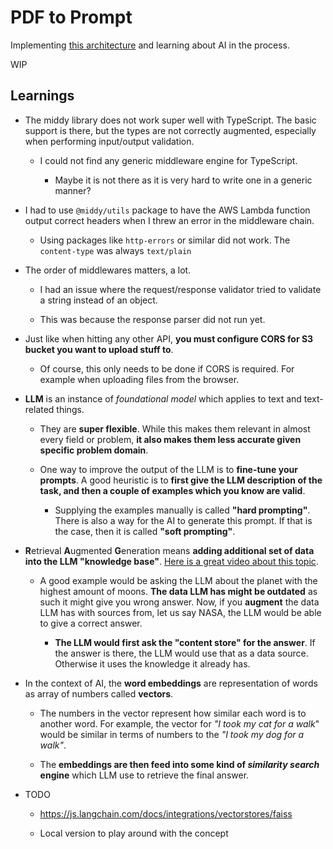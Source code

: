 # PDF to Prompt

Implementing [this architecture](https://aws.amazon.com/blogs/compute/building-a-serverless-document-chat-with-aws-lambda-and-amazon-bedrock/) and learning about AI in the process.

WIP

## Learnings

- The middy library does not work super well with TypeScript. The basic support is there, but the types are not correctly augmented, especially when performing input/output validation.

  - I could not find any generic middleware engine for TypeScript.

    - Maybe it is not there as it is very hard to write one in a generic manner?

- I had to use `@middy/utils` package to have the AWS Lambda function output correct headers when I threw an error in the middleware chain.

  - Using packages like `http-errors` or similar did not work. The `content-type` was always `text/plain`

- The order of middlewares matters, a lot.

  - I had an issue where the request/response validator tried to validate a string instead of an object.

  - This was because the response parser did not run yet.

- Just like when hitting any other API, **you must configure CORS for S3 bucket you want to upload stuff to**.

  - Of course, this only needs to be done if CORS is required. For example when uploading files from the browser.

- **LLM** is an instance of _foundational model_ which applies to text and text-related things.

  - They are **super flexible**. While this makes them relevant in almost every field or problem, **it also makes them less accurate given specific problem domain**.

  - One way to improve the output of the LLM is to **fine-tune your prompts**. A good heuristic is to **first give the LLM description of the task, and then a couple of examples which you know are valid**.

    - Supplying the examples manually is called **"hard prompting"**. There is also a way for the AI to generate this prompt. If that is the case, then it is called **"soft prompting"**.

- **R**etrieval **A**ugmented **G**eneration means **adding additional set of data into the LLM "knowledge base"**. [Here is a great video about this topic](https://www.youtube.com/watch?v=T-D1OfcDW1M).

  - A good example would be asking the LLM about the planet with the highest amount of moons. **The data LLM has might be outdated** as such it might give you wrong answer. Now, if you **augment** the data LLM has with sources from, let us say NASA, the LLM would be able to give a correct answer.

    - **The LLM would first ask the "content store" for the answer**. If the answer is there, the LLM would use that as a data source. Otherwise it uses the knowledge it already has.

- In the context of AI, the **word embeddings** are representation of words as array of numbers called **vectors**.

  - The numbers in the vector represent how similar each word is to another word. For example, the vector for _"I took my cat for a walk_" would be similar in terms of numbers to the _"I took my dog for a walk"_.

  - The **embeddings are then feed into some kind of _similarity search_ engine** which LLM use to retrieve the final answer.

- TODO

  - https://js.langchain.com/docs/integrations/vectorstores/faiss

  - Local version to play around with the concept
